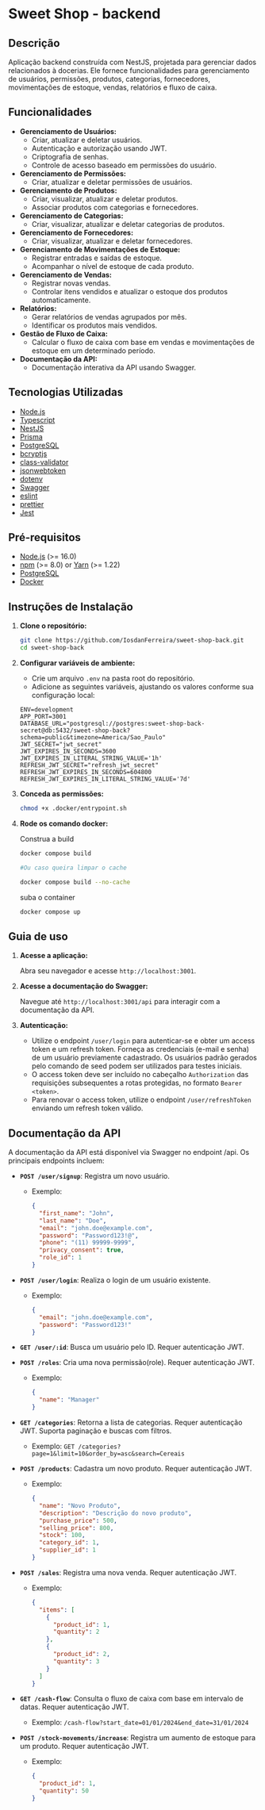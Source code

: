 # Sweet Shop - backend

## Descrição

Aplicação backend construída com NestJS, projetada para gerenciar dados relacionados à docerias. Ele fornece funcionalidades para gerenciamento de usuários, permissões, produtos, categorias, fornecedores, movimentações de estoque, vendas, relatórios e fluxo de caixa.

## Funcionalidades

- **Gerenciamento de Usuários:**
  - Criar, atualizar e deletar usuários.
  - Autenticação e autorização usando JWT.
  - Criptografia de senhas.
  - Controle de acesso baseado em permissões do usuário.
- **Gerenciamento de Permissões:**
  - Criar, atualizar e deletar permissões de usuários.
- **Gerenciamento de Produtos:**
  - Criar, visualizar, atualizar e deletar produtos.
  - Associar produtos com categorias e fornecedores.
- **Gerenciamento de Categorias:**
  - Criar, visualizar, atualizar e deletar categorias de produtos.
- **Gerenciamento de Fornecedores:**
  - Criar, visualizar, atualizar e deletar fornecedores.
- **Gerenciamento de Movimentações de Estoque:**
  - Registrar entradas e saídas de estoque.
  - Acompanhar o nível de estoque de cada produto.
- **Gerenciamento de Vendas:**
  - Registrar novas vendas.
  - Controlar itens vendidos e atualizar o estoque dos produtos automaticamente.
- **Relatórios:**
  - Gerar relatórios de vendas agrupados por mês.
  - Identificar os produtos mais vendidos.
- **Gestão de Fluxo de Caixa:**
  - Calcular o fluxo de caixa com base em vendas e movimentações de estoque em um determinado período.
- **Documentação da API:**
  - Documentação interativa da API usando Swagger.

## Tecnologias Utilizadas

- [Node.js](https://nodejs.org/)
- [Typescript](https://www.typescriptlang.org/)
- [NestJS](https://nestjs.com/)
- [Prisma](https://www.prisma.io/)
- [PostgreSQL](https://www.postgresql.org/)
- [bcryptjs](https://www.npmjs.com/package/bcryptjs)
- [class-validator](https://github.com/typestack/class-validator)
- [jsonwebtoken](https://github.com/auth0/node-jsonwebtoken)
- [dotenv](https://github.com/motdotla/dotenv)
- [Swagger](https://swagger.io/)
- [eslint](https://eslint.org/)
- [prettier](https://prettier.io/)
- [Jest](https://jestjs.io/)

## Pré-requisitos

- [Node.js](https://nodejs.org/) (>= 16.0)
- [npm](https://www.npmjs.com/) (>= 8.0) or [Yarn](https://yarnpkg.com/) (>= 1.22)
- [PostgreSQL](https://www.postgresql.org/)
- [Docker](https://www.docker.com/)

## Instruções de Instalação

1.  **Clone o repositório:**

    ```bash
    git clone https://github.com/IosdanFerreira/sweet-shop-back.git
    cd sweet-shop-back
    ```

2.  **Configurar variáveis de ambiente:**

    - Crie um arquivo `.env` na pasta root do repositório.
    - Adicione as seguintes variáveis, ajustando os valores conforme sua configuração local:

    ```env
    ENV=development
    APP_PORT=3001
    DATABASE_URL="postgresql://postgres:sweet-shop-back-secret@db:5432/sweet-shop-back?schema=public&timezone=America/Sao_Paulo"
    JWT_SECRET="jwt_secret"
    JWT_EXPIRES_IN_SECONDS=3600
    JWT_EXPIRES_IN_LITERAL_STRING_VALUE='1h'
    REFRESH_JWT_SECRET="refresh_jwt_secret"
    REFRESH_JWT_EXPIRES_IN_SECONDS=604800
    REFRESH_JWT_EXPIRES_IN_LITERAL_STRING_VALUE='7d'
    ```

3.  **Conceda as permissões:**

    ```bash
    chmod +x .docker/entrypoint.sh
    ```

4.  **Rode os comando docker:**

    Construa a build

    ```bash
    docker compose build

    #Ou caso queira limpar o cache

    docker compose build --no-cache
    ```

    suba o container

    ```bash
    docker compose up
    ```

## Guia de uso

1.  **Acesse a aplicação:**

    Abra seu navegador e acesse `http://localhost:3001`.

2.  **Acesse a documentação do Swagger:**

    Navegue até `http://localhost:3001/api` para interagir com a documentação da API.

3.  **Autenticação:**

    - Utilize o endpoint `/user/login` para autenticar-se e obter um access token e um refresh token. Forneça as credenciais (e-mail e senha) de um usuário previamente cadastrado. Os usuários padrão gerados pelo comando de seed podem ser utilizados para testes iniciais.
    - O access token deve ser incluído no cabeçalho `Authorization` das requisições subsequentes a rotas protegidas, no formato `Bearer <token>`.
    - Para renovar o access token, utilize o endpoint `/user/refreshToken` enviando um refresh token válido.

## Documentação da API

A documentação da API está disponível via Swagger no endpoint /api. Os principais endpoints incluem:

- **`POST /user/signup`**: Registra um novo usuário.

  - Exemplo:

    ```json
    {
      "first_name": "John",
      "last_name": "Doe",
      "email": "john.doe@example.com",
      "password": "Password123!@",
      "phone": "(11) 99999-9999",
      "privacy_consent": true,
      "role_id": 1
    }
    ```

- **`POST /user/login`**: Realiza o login de um usuário existente.

  - Exemplo:

    ```json
    {
      "email": "john.doe@example.com",
      "password": "Password123!"
    }
    ```

- **`GET /user/:id`**: Busca um usuário pelo ID. Requer autenticação JWT.

- **`POST /roles`**: Cria uma nova permissão(role). Requer autenticação JWT.

  - Exemplo:

    ```json
    {
      "name": "Manager"
    }
    ```

- **`GET /categories`**: Retorna a lista de categorias. Requer autenticação JWT. Suporta paginação e buscas com filtros.

  - Exemplo: `GET /categories?page=1&limit=10&order_by=asc&search=Cereais`

- **`POST /products`**: Cadastra um novo produto. Requer autenticação JWT.

  - Exemplo:

    ```json
    {
      "name": "Novo Produto",
      "description": "Descrição do novo produto",
      "purchase_price": 500,
      "selling_price": 800,
      "stock": 100,
      "category_id": 1,
      "supplier_id": 1
    }
    ```

- **`POST /sales`**: Registra uma nova venda. Requer autenticação JWT.

  - Exemplo:

    ```json
    {
      "items": [
        {
          "product_id": 1,
          "quantity": 2
        },
        {
          "product_id": 2,
          "quantity": 3
        }
      ]
    }
    ```

- **`GET /cash-flow`**: Consulta o fluxo de caixa com base em intervalo de datas. Requer autenticação JWT.

  - Exemplo: `/cash-flow?start_date=01/01/2024&end_date=31/01/2024`

- **`POST /stock-movements/increase`**: Registra um aumento de estoque para um produto. Requer autenticação JWT.

  - Exemplo:

    ```json
    {
      "product_id": 1,
      "quantity": 50
    }
    ```

